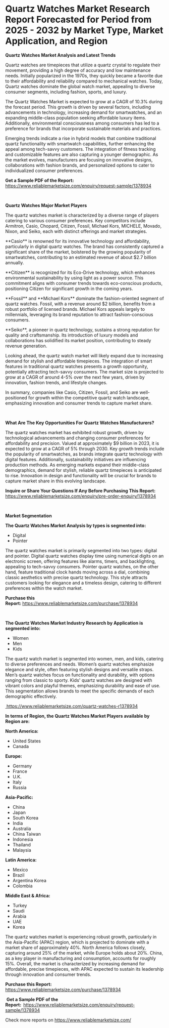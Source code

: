 <p><h1>Quartz Watches Market Research Report Forecasted for Period from 2025 -  2032 by Market Type, Market Application, and Region</h1></p><p><strong>Quartz Watches Market Analysis and Latest Trends</strong></p>
<p><p>Quartz watches are timepieces that utilize a quartz crystal to regulate their movement, providing a high degree of accuracy and low maintenance needs. Initially popularized in the 1970s, they quickly became a favorite due to their affordability and reliability compared to mechanical watches. Today, Quartz watches dominate the global watch market, appealing to diverse consumer segments, including fashion, sports, and luxury.</p><p>The Quartz Watches Market is expected to grow at a CAGR of 10.3% during the forecast period. This growth is driven by several factors, including advancements in technology, increasing demand for smartwatches, and an expanding middle-class population seeking affordable luxury items. Additionally, environmental consciousness among consumers has led to a preference for brands that incorporate sustainable materials and practices. </p><p>Emerging trends indicate a rise in hybrid models that combine traditional quartz functionality with smartwatch capabilities, further enhancing the appeal among tech-savvy customers. The integration of fitness tracking and customizable features are also capturing a younger demographic. As the market evolves, manufacturers are focusing on innovative designs, collaborations with fashion brands, and personalized options to cater to individualized consumer preferences.</p></p>
<p><strong>Get a Sample PDF of the Report:&nbsp;</strong> <a href="https://www.reliablemarketsize.com/enquiry/request-sample/1378934?utm_campaign=1833&utm_medium=2&utm_source=Github&utm_content=ia&utm_term=05022025&utm_id=quartz-watches">https://www.reliablemarketsize.com/enquiry/request-sample/1378934</a></p>
<p>&nbsp;</p>
<p><strong>Quartz Watches Major Market Players</strong></p>
<p><p>The quartz watches market is characterized by a diverse range of players catering to various consumer preferences. Key competitors include Armitron, Casio, Chopard, Citizen, Fossil, Michael Kors, MICHELE, Movado, Nixon, and Seiko, each with distinct offerings and market strategies.</p><p>**Casio** is renowned for its innovative technology and affordability, particularly in digital quartz watches. The brand has consistently captured a significant share of the market, bolstered by the growing popularity of smartwatches, contributing to an estimated revenue of about $2.7 billion annually.</p><p>**Citizen** is recognized for its Eco-Drive technology, which enhances environmental sustainability by using light as a power source. This commitment aligns with consumer trends towards eco-conscious products, positioning Citizen for significant growth in the coming years.</p><p>**Fossil** and **Michael Kors** dominate the fashion-oriented segment of quartz watches. Fossil, with a revenue around $2 billion, benefits from a robust portfolio of licensed brands. Michael Kors appeals largely to millennials, leveraging its brand reputation to attract fashion-conscious consumers.</p><p>**Seiko**, a pioneer in quartz technology, sustains a strong reputation for quality and craftsmanship. Its introduction of luxury models and collaborations has solidified its market position, contributing to steady revenue generation. </p><p>Looking ahead, the quartz watch market will likely expand due to increasing demand for stylish and affordable timepieces. The integration of smart features in traditional quartz watches presents a growth opportunity, potentially attracting tech-savvy consumers. The market size is projected to grow at a CAGR of around 4-5% over the next few years, driven by innovation, fashion trends, and lifestyle changes.</p><p>In summary, companies like Casio, Citizen, Fossil, and Seiko are well-positioned for growth within the competitive quartz watch landscape, emphasizing innovation and consumer trends to capture market share.</p></p>
<p>&nbsp;</p>
<p><strong>What Are The Key Opportunities For Quartz Watches Manufacturers?</strong></p>
<p><p>The quartz watches market has exhibited robust growth, driven by technological advancements and changing consumer preferences for affordability and precision. Valued at approximately $9 billion in 2023, it is expected to grow at a CAGR of 5% through 2030. Key growth trends include the popularity of smartwatches, as brands integrate quartz technology with digital features. Additionally, sustainability initiatives are influencing production methods. As emerging markets expand their middle-class demographics, demand for stylish, reliable quartz timepieces is anticipated to rise. Innovation in design and functionality will be crucial for brands to capture market share in this evolving landscape.</p></p>
<p><strong>Inquire or Share Your Questions If Any Before Purchasing This Report:</strong> <a href="https://www.reliablemarketsize.com/enquiry/pre-order-enquiry/1378934?utm_campaign=1833&utm_medium=2&utm_source=Github&utm_content=ia&utm_term=05022025&utm_id=quartz-watches">https://www.reliablemarketsize.com/enquiry/pre-order-enquiry/1378934</a></p>
<p>&nbsp;</p>
<p><strong>Market Segmentation</strong></p>
<p><strong>The Quartz Watches Market Analysis by types is segmented into:</strong></p>
<p><ul><li>Digital</li><li>Pointer</li></ul></p>
<p><p>The quartz watches market is primarily segmented into two types: digital and pointer. Digital quartz watches display time using numerical digits on an electronic screen, offering features like alarms, timers, and backlighting, appealing to tech-savvy consumers. Pointer quartz watches, on the other hand, feature traditional clock hands moving across a dial, combining classic aesthetics with precise quartz technology. This style attracts customers looking for elegance and a timeless design, catering to different preferences within the watch market.</p></p>
<p><strong>Purchase this Report:&nbsp;</strong><a href="https://www.reliablemarketsize.com/purchase/1378934?utm_campaign=1833&utm_medium=2&utm_source=Github&utm_content=ia&utm_term=05022025&utm_id=quartz-watches">https://www.reliablemarketsize.com/purchase/1378934</a></p>
<p>&nbsp;</p>
<p><strong>The Quartz Watches Market Industry Research by Application is segmented into:</strong></p>
<p><ul><li>Women</li><li>Men</li><li>Kids</li></ul></p>
<p><p>The quartz watch market is segmented into women, men, and kids, catering to diverse preferences and needs. Women’s quartz watches emphasize elegance and style, often featuring stylish designs and versatile straps. Men’s quartz watches focus on functionality and durability, with options ranging from classic to sporty. Kids' quartz watches are designed with vibrant colors and playful themes, emphasizing durability and ease of use. This segmentation allows brands to meet the specific demands of each demographic effectively.</p></p>
<p><a href="https://www.reliablemarketsize.com/quartz-watches-r1378934?utm_campaign=1833&utm_medium=2&utm_source=Github&utm_content=ia&utm_term=05022025&utm_id=quartz-watches">&nbsp;https://www.reliablemarketsize.com/quartz-watches-r1378934</a></p>
<p><strong>In terms of Region, the Quartz Watches Market Players available by Region are:</strong></p>
<p>
    <p> <strong> North America: </strong>
        <ul>
            <li>United States</li>
            <li>Canada</li>
        </ul>
        </p> 
    <p> <strong> Europe: </strong>
        <ul>
            <li>Germany</li>
            <li>France</li>
            <li>U.K.</li>
            <li>Italy</li>
            <li>Russia</li>
        </ul>
        </p> 
    <p> <strong> Asia-Pacific: </strong>
        <ul>
            <li>China</li>
            <li>Japan</li>
            <li>South Korea</li>
            <li>India</li>
            <li>Australia</li>
            <li>China Taiwan</li>
            <li>Indonesia</li>
            <li>Thailand</li>
            <li>Malaysia</li>
        </ul>
        </p> 
    <p> <strong> Latin America: </strong>
        <ul>
            <li>Mexico</li>
            <li>Brazil</li>
            <li>Argentina Korea</li>
            <li>Colombia</li>
        </ul>
        </p> 
    <p> <strong> Middle East & Africa: </strong>
        <ul>
            <li>Turkey</li>
            <li>Saudi</li>
            <li>Arabia</li>
            <li>UAE</li>
            <li>Korea</li>
        </ul>
    </p>
    </p>
<p><p>The quartz watches market is experiencing robust growth, particularly in the Asia-Pacific (APAC) region, which is projected to dominate with a market share of approximately 40%. North America follows closely, capturing around 25% of the market, while Europe holds about 20%. China, as a key player in manufacturing and consumption, accounts for roughly 15%. Overall, the market is characterized by increasing demand for affordable, precise timepieces, with APAC expected to sustain its leadership through innovation and consumer trends.</p></p>
<p><strong>Purchase this Report: </strong><a href="https://www.reliablemarketsize.com/purchase/1378934?utm_campaign=1833&utm_medium=2&utm_source=Github&utm_content=ia&utm_term=05022025&utm_id=quartz-watches">https://www.reliablemarketsize.com/purchase/1378934</a></p>
<p>&nbsp;<strong>Get a Sample PDF of the Report:&nbsp;&nbsp;</strong><a href="https://www.reliablemarketsize.com/enquiry/request-sample/1378934?utm_campaign=1833&utm_medium=2&utm_source=Github&utm_content=ia&utm_term=05022025&utm_id=quartz-watches">https://www.reliablemarketsize.com/enquiry/request-sample/1378934</a></p>
<p><strong></strong></p>
<p>Check more reports on <a href="https://www.reliablemarketsize.com/?utm_campaign=1833&utm_medium=2&utm_source=Github&utm_content=ia&utm_term=05022025&utm_id=quartz-watches">https://www.reliablemarketsize.com/</a></p>
